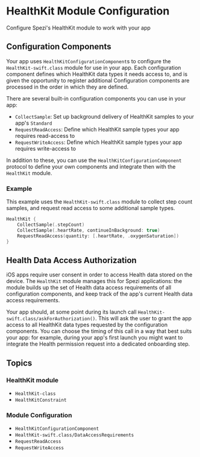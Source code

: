 # HealthKit Module Configuration

<!--
This source file is part of the Stanford Spezi open-source project

SPDX-FileCopyrightText: 2025 Stanford University and the project authors (see CONTRIBUTORS.md)

SPDX-License-Identifier: MIT
-->

Configure Spezi's HealthKit module to work with your app

## Configuration Components

Your app uses ``HealthKitConfigurationComponent``s to configure the ``HealthKit-swift.class`` module for use in your app.
Each configuration component defines which HealthKit data types it needs access to, and is given the opportunity to register additional
Configuration components are processed in the order in which they are defined.

There are several built-in configuration components you can use in your app:
- ``CollectSample``: Set up background delivery of HealthKit samples to your app's `Standard`
- ``RequestReadAccess``: Define which HealthKit sample types your app requires read-access to
- ``RequestWriteAccess``: Define which HealthKit sample types your app requires write-access to

In addition to these, you can use the ``HealthKitConfigurationComponent`` protocol to define your own components and integrate then with the `HealthKit` module.


### Example
This example uses the ``HealthKit-swift.class`` module to collect step count samples, and request read access to some additional sample types.

```swift
HealthKit {
    CollectSample(.stepCount)
    CollectSample(.heartRate, continueInBackground: true)
    RequestReadAccess(quantity: [.heartRate, .oxygenSaturation])
}
```


## Health Data Access Authorization

iOS apps require user consent in order to access Health data stored on the device.
The `HealthKit` module manages this for Spezi applications: the module builds up the set of Health data access requirements of all configuration components, and keep track of the app's current Health data access requirements. 

Your app should, at some point during its launch call ``HealthKit-swift.class/askForAuthorization()``.
This will ask the user to grant the app access to all HealthKit data types requested by the configuration components.
You can choose the timing of this call in a way that best suits your app: for example, during your app's first launch you might want to integrate the Health permission request into a dedicated onboarding step.


## Topics

### HealthKit module
- ``HealthKit-class``
- ``HealthKitConstraint``

### Module Configuration

- ``HealthKitConfigurationComponent``
- ``HealthKit-swift.class/DataAccessRequirements``
- ``RequestReadAccess``
- ``RequestWriteAccess``
